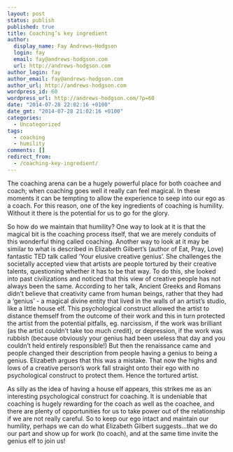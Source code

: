 ```yaml
---
layout: post
status: publish
published: true
title: Coaching’s key ingredient
author:
  display_name: Fay Andrews-Hodgson
  login: fay
  email: fay@andrews-hodgson.com
  url: http://andrews-hodgson.com
author_login: fay
author_email: fay@andrews-hodgson.com
author_url: http://andrews-hodgson.com
wordpress_id: 60
wordpress_url: http://andrews-hodgson.com/?p=60
date: "2014-07-28 22:02:16 +0100"
date_gmt: "2014-07-28 21:02:16 +0100"
categories:
  - Uncategorized
tags:
  - coaching
  - humility
comments: []
redirect_from:
  - /coaching-key-ingredient/
---
```


<p>The coaching arena can be a hugely powerful place for both coachee and coach; when coaching goes well it really can feel magical. In these moments it can be tempting to allow the experience to seep into our ego as a coach. For this reason, one of the key ingredients of coaching is humility. Without it there is the potential for us to go for the glory.</p>
<p><!--more--></p>
<p>So how do we maintain that humility? One way to look at it is that the magical bit is the coaching process itself, that we are merely conduits of this wonderful thing called coaching. Another way to look at it may be similar to what is described in Elizabeth Gilbert’s (author of Eat, Pray, Love) fantastic TED talk called  ‘Your elusive creative genius’. She challenges the societally accepted view that artists are people tortured by their creative talents, questioning whether it has to be that way. To do this, she looked into past civilizations and noticed that this view of creative people has not always been the same. According to her talk, Ancient Greeks and Romans didn’t believe that creativity came from human beings, rather that they had a ‘genius’ - a magical divine entity that lived in the walls of an artist’s studio, like a little house elf. This psychological construct allowed the artist to distance themself from the outcome of their work and this in turn protected the artist from the potential pitfalls, eg. narcissism, if the work was brilliant (as the artist couldn’t take too much credit), or depression, if the work was rubbish (because obviously your genius had been useless that day and you couldn’t held entirely responsible!) But then the renaissance came and people changed their description from people having a genius to being a genius. Elizabeth argues that this was a mistake. That now the highs and lows of a creative person’s work fall straight onto their ego with no psychological construct to protect them. Hence the tortured artist.</p>
<p>As silly as the idea of having a house elf appears, this strikes me as an interesting psychological construct for coaching. It is undeniable that coaching is hugely rewarding for the coach as well as the coachee, and there are plenty of opportunities for us to take power out of the relationship if we are not really careful. So to keep our ego intact and maintain our humility, perhaps we can do what Elizabeth Gilbert suggests…that we do our part and show up for work (to coach), and at the same time invite the genius elf to join us!</p>
